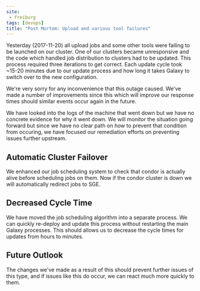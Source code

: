 ```yaml
---
site:
 - freiburg
tags: [devops]
title: "Post Mortem: Upload and various tool failures"
---
```


Yesterday (2017-11-20) all upload jobs and some other tools were failing to be launched on our cluster. One of our clusters became unresponsive and the code which handled job distribution to clusters had to be updated. This process required three iterations to get correct. Each update cycle took ~15-20 minutes due to our update process and how long it takes Galaxy to switch over to the new configuration.

We're very sorry for any inconvenience that this outage caused. We've made a number of improvements since this which will improve our response times should similar events occur again in the future.

We have looked into the logs of the machine that went down but we have no concrete evidence for why it went down. We will monitor the situation going forward but since we have no clear path on how to prevent that condition from occuring, we have focused our remediation efforts on preventing issues further upstream.

## Automatic Cluster Failover

We enhanced our job scheduling system to check that condor is actually alive before scheduling jobs on them. Now if the condor cluster is down we will automatically redirect jobs to SGE.

## Decreased Cycle Time

We have moved the job scheduling algorithm into a separate process. We can quickly re-deploy and update this process without restarting the main Galaxy processes. This should allows us to decrease the cycle times for updates from hours to minutes.

## Future Outlook

The changes we've made as a result of this should prevent further issues of this type, and if issues like this do occur, we can react much more quickly to them.
